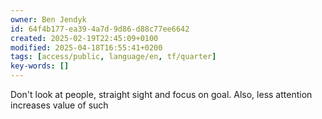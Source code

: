 ```yaml
---
owner: Ben Jendyk
id: 64f4b177-ea39-4a7d-9d86-d88c77ee6642
created: 2025-02-19T22:45:09+0100
modified: 2025-04-18T16:55:41+0200
tags: [access/public, language/en, tf/quarter]
key-words: []
---
```


Don't look at people, straight sight and focus on goal. Also, less attention increases value of such